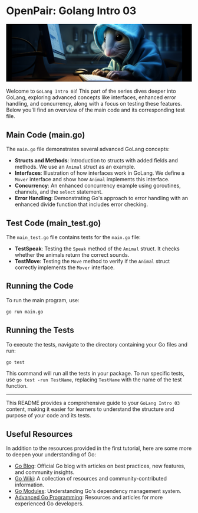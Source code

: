 # OpenPair: Golang Intro 03

![Cover Image](./cover.png)

Welcome to `GoLang Intro 03`! This part of the series dives deeper into GoLang, exploring advanced concepts like interfaces, enhanced error handling, and concurrency, along with a focus on testing these features. Below you'll find an overview of the main code and its corresponding test file.

## Main Code (main.go)

The `main.go` file demonstrates several advanced GoLang concepts:

- **Structs and Methods**: Introduction to structs with added fields and methods. We use an `Animal` struct as an example.
- **Interfaces**: Illustration of how interfaces work in GoLang. We define a `Mover` interface and show how `Animal` implements this interface.
- **Concurrency**: An enhanced concurrency example using goroutines, channels, and the `select` statement.
- **Error Handling**: Demonstrating Go's approach to error handling with an enhanced divide function that includes error checking.

## Test Code (main_test.go)

The `main_test.go` file contains tests for the `main.go` file:

- **TestSpeak**: Testing the `Speak` method of the `Animal` struct. It checks whether the animals return the correct sounds.
- **TestMove**: Testing the `Move` method to verify if the `Animal` struct correctly implements the `Mover` interface.

## Running the Code

To run the main program, use:

```bash
go run main.go
```

## Running the Tests

To execute the tests, navigate to the directory containing your Go files and run:

```bash
go test
```

This command will run all the tests in your package. To run specific tests, use `go test -run TestName`, replacing `TestName` with the name of the test function.

---

This README provides a comprehensive guide to your `GoLang Intro 03` content, making it easier for learners to understand the structure and purpose of your code and its tests.

## Useful Resources

In addition to the resources provided in the first tutorial, here are some more to deepen your understanding of Go:

- [Go Blog](https://blog.golang.org/): Official Go blog with articles on best practices, new features, and community insights.
- [Go Wiki](https://github.com/golang/go/wiki): A collection of resources and community-contributed information.
- [Go Modules](https://blog.golang.org/using-go-modules): Understanding Go's dependency management system.
- [Advanced Go Programming](https://advancedgolang.com/): Resources and articles for more experienced Go developers.
  